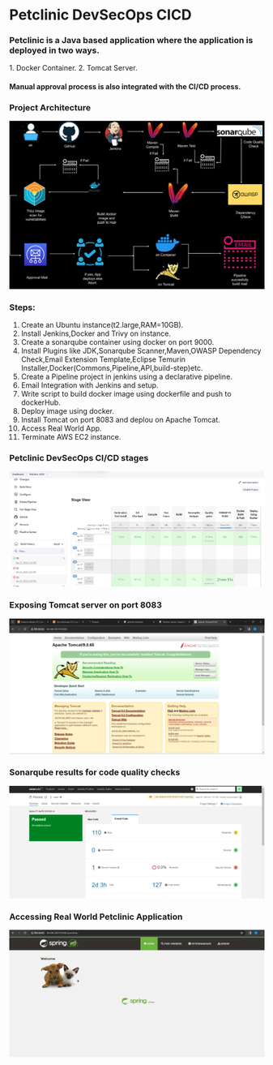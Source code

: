 # Petclinic DevSecOps CICD

<h3>Petclinic is a Java based application where the application is deployed in two ways.</h3>
1. Docker Container. 2. Tomcat Server.
<h4>Manual approval process is also integrated with the CI/CD process.</h4>

### Project Architecture
<img src="https://github.com/swaleham/Petclinic/blob/main/Petclinic (2).svg">

### Steps:
1. Create an Ubuntu instance(t2.large,RAM=10GB).
2. Install Jenkins,Docker and Trivy on instance.
3. Create a sonarqube container using docker on port 9000.
4. Install Plugins like JDK,Sonarqube Scanner,Maven,OWASP Dependency Check,Email Extension Template,Eclipse Temurin Installer,Docker(Commons,Pipeline,API,build-step)etc.
5. Create a Pipeline project in jenkins using a declarative pipeline.
6. Email Integration with Jenkins and setup.
7. Write script to build docker image using dockerfile and push to dockerHub.
8. Deploy image using docker.
9. Install Tomcat on port 8083 and deplou on Apache Tomcat.
10. Access Real World App.
11. Terminate AWS EC2 instance.

### Petclinic DevSecOps CI/CD stages

<img src="https://github.com/swaleham/Petclinic/blob/main/PetclinicCICD.png">

### Exposing Tomcat server on port 8083

<img src="https://github.com/swaleham/Petclinic/blob/main/Tomcat-Server.png">

### Sonarqube results for code quality checks

<img src= "https://github.com/swaleham/Petclinic/blob/main/SonarqubeResults.png">

### Accessing Real World Petclinic Application

<img src="https://github.com/swaleham/Petclinic/blob/main/RealWorldApp.png">
